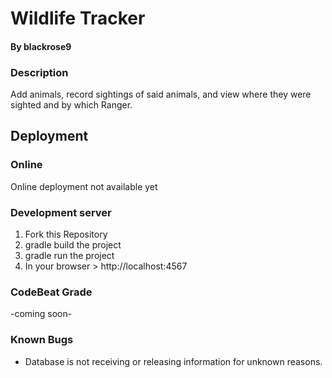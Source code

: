 # Wildlife Tracker
#### By blackrose9

### Description
Add animals, record sightings of said animals, and view where they were sighted and by which Ranger.

## Deployment
### Online
Online deployment not available yet
### Development server
1) Fork this Repository
2) gradle build the project
3) gradle run the project
4) In your browser > http://localhost:4567

### CodeBeat Grade
-coming soon-

### Known Bugs
* Database is not receiving or releasing information for unknown reasons.